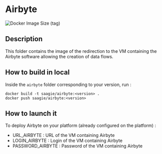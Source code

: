 # Airbyte

![Docker Image Size (tag)](https://img.shields.io/docker/image-size/saagie/saagie-monitoring-tool/0.27?label=v0.27%20image%20size&style=for-the-badge)

## Description

This folder contains the image of the redirection to the VM containing the Airbyte software allowing the creation of data flows.

## How to build in local

Inside the `airbyte` folder corresponding to your version, run :
```
docker build -t saagie/airbyte:<version> .
docker push saagie/airbyte:<version>
```

## How to launch it

To deploy Airbyte on your platform (already configured on the platform) :

- URL_AIRBYTE : URL of the VM containing Airbyte
- LOGIN_AIRBYTE : Login of the VM containing Airbyte
- PASSWORD_AIRBYTE : Password of the VM containing Airbyte